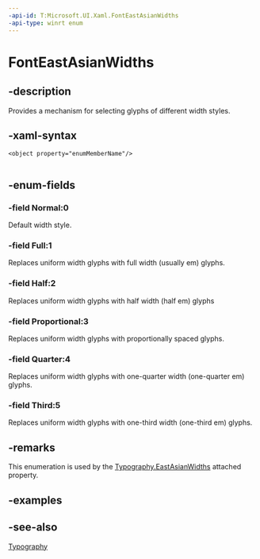 ```yaml
---
-api-id: T:Microsoft.UI.Xaml.FontEastAsianWidths
-api-type: winrt enum
---
```


<!-- Enumeration syntax
public enum Microsoft.UI.Xaml.FontEastAsianWidths : int
-->

# FontEastAsianWidths

## -description

Provides a mechanism for selecting glyphs of different width styles.

## -xaml-syntax

```xaml
<object property="enumMemberName"/>
 
```

## -enum-fields

### -field Normal:0

Default width style.

### -field Full:1

Replaces uniform width glyphs with full width (usually em) glyphs.

### -field Half:2

Replaces uniform width glyphs with half width (half em) glyphs

### -field Proportional:3

Replaces uniform width glyphs with proportionally spaced glyphs.

### -field Quarter:4

Replaces uniform width glyphs with one-quarter width (one-quarter em) glyphs.

### -field Third:5

Replaces uniform width glyphs with one-third width (one-third em) glyphs.

## -remarks

This enumeration is used by the [Typography.EastAsianWidths](/windows/windows-app-sdk/api/winrt/microsoft.ui.xaml.documents.typography#xaml-attached-properties) attached property.

## -examples

## -see-also

[Typography](../microsoft.ui.xaml.documents/typography.md)

